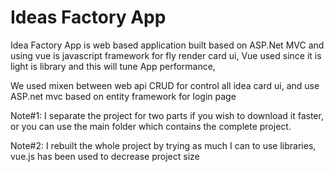 # Ideas Factory App

Idea Factory App is web based application built based on ASP.Net MVC and using vue is javascript framework for fly render card ui,
Vue used since it is light is library and this will tune App performance, 


We used mixen between web api CRUD for control all idea card ui, and use ASP.net mvc based on entity framework for login page
 
Note#1: I separate the project for two parts if you wish to download it faster, or you can use the main folder which contains the complete project.

Note#2: I rebuilt the whole project by trying as much I can to use libraries, vue.js has been used to decrease project size
